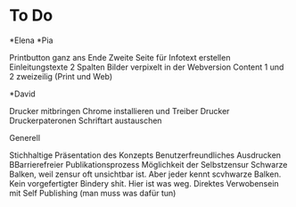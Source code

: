# To Do

*Elena
*Pia

Printbutton ganz ans Ende
Zweite Seite für Infotext erstellen
Einleitungstexte 2 Spalten
Bilder verpixelt in der Webversion
Content 1 und 2 zweizeilig (Print und Web)

*David

Drucker mitbringen
Chrome installieren und Treiber Drucker
Druckerpateronen
Schriftart austauschen

Generell

Stichhaltige Präsentation des Konzepts
Benutzerfreundliches Ausdrucken
BBarrierefreier Publikationsprozess
Möglichkeit der Selbstzensur
Schwarze Balken, weil zensur oft unsichtbar ist. Aber jeder kennt scvhwarze Balken.
Kein vorgefertigter Bindery shit.
Hier ist was weg. 
Direktes Verwobensein mit Self Publishing (man muss was dafür tun)


